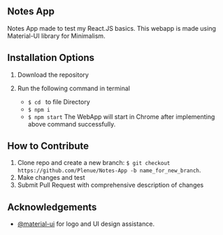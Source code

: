 **Notes App**
---


Notes App made to test my React.JS basics. This webapp is made using Material-UI library for Minimalism. 

**Installation Options**
---

1. Download the repository

2. Run the following command in terminal 
    + `$ cd ` to file Directory
    + `$ npm i`
    + `$ npm start`
    The WebApp will start in Chrome after implementing above command successfully.

**How to Contribute**
---

1. Clone repo and create a new branch: `$ git checkout https://github.com/Plenue/Notes-App -b name_for_new_branch`.
2. Make changes and test
3. Submit Pull Request with comprehensive description of changes

**Acknowledgements**
---

+ [@material-ui](https://github.com/mui-org/material-ui) for logo and UI design assistance.

